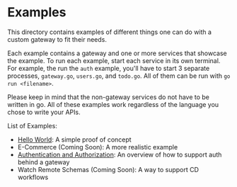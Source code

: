 # Examples

This directory contains examples of different things one can do with a
custom gateway to fit their needs.

Each example contains a gateway and one or more services that showcase the
example. To run each example, start each service in its own terminal. For example,
the run the `auth` example, you'll have to start 3 separate processes, `gateway.go`,
`users.go`, and `todo.go`. All of them can be run with `go run <filename>`.

Please keep in mind that the non-gateway services do not have to be
written in go. All of these examples work regardless of the language you chose
to write your APIs.

List of Examples:

- [Hello World](./hello): A simple proof of concept
- E-Commerce (Coming Soon):  A more realistic example
- [Authentication and Authorization](./auth): An overview of how to support auth behind a gateway
- Watch Remote Schemas (Coming Soon): A way to support CD workflows

